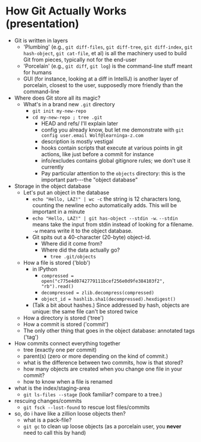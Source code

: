 # How Git Actually Works (presentation)

* Git is written in layers
    * 'Plumbing' (e.g., `git diff-files`, `git diff-tree`, `git diff-index`, `git hash-object`, `git cat-file`, et al) is all the machinery used to build Git from pieces, typically not for the end-user
    * 'Porcelain' (e.g., `git diff`, `git log`) is the command-line stuff meant for humans
    * GUI (for instance, looking at a diff in IntelliJ) is another layer of porcelain, closest to the user, supposedly more friendly than the command-line
* Where does Git store all its magic?
    * What's in a brand new `.git` directory
        * `git init my-new-repo`
        * `cd my-new-repo ; tree .git`
            * HEAD and refs/ I'll explain later
            * config you already know, but let me demonstrate with `git config user.email Wolf@learninga-z.com`
            * description is mostly vestigal
            * hooks contain scripts that execute at various points in git actions, like just before a commit for instance
            * info/excludes contains global gitignore rules; we don't use it currently
            * Pay particular attention to the `objects` directory: this is the important part---the "object database"
* Storage in the object database
    * Let's put an object in the database
        * `echo "Hello, LAZ!" | wc -c` the string is 12 characters long, counting the newline echo automatically adds.  This will be important in a minute
        * `echo "Hello, LAZ!" | git has-object --stdin -w`.  `--stdin` means take the input from stdin instead of looking for a filename.  `-w` means write it to the object database.
        * Git spits out a 40-character (20-byte) object-id.
            * Where did it come from?
            * Where did the data actually go?
                * `tree .git/objects`
    * How a file is stored ('blob')
        * in IPython
            * `compressed = open("c775e4d0742779111bcef256e0d9fe384103f2", "rb").read()`
            * `decompressed = zlib.decompress(compressed)`
            * `object_id = hashlib.sha1(decompressed).hexdigest()`
        * (Talk a bit about hashes.) Since addressed by hash, objects are unique: the same file can't be stored twice
    * How a directory is stored ('tree')
    * How a commit is stored ('commit')
    * The only other thing that goes in the object database: annotated tags ('tag')
* How commits connect everything together
    * tree (exactly one per commit)
    * parent(s) (zero or more depending on the kind of commit.)
    * what is the difference between two commits, how is that stored?
    * how many objects are created when you change one file in your commit?
    * how to know when a file is renamed
* what is the index/staging-area
    * `git ls-files --stage` (look familiar?  compare to a tree.)
* rescuing changes/commits
    * `git fsck --lost-found` to rescue lost files/commits
* so, do i have like a zillion loose objects then?
    * what is a pack-file?
    * `git gc` to clean up loose objects (as a porcelain user, you **never** need to call this by hand)
